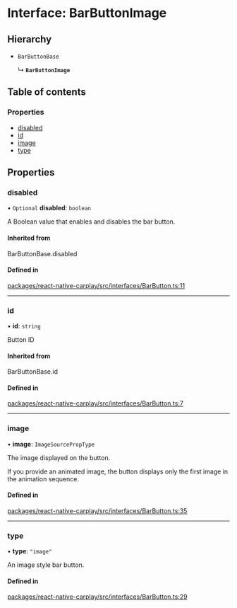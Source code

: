# Interface: BarButtonImage

## Hierarchy

- `BarButtonBase`

  ↳ **`BarButtonImage`**

## Table of contents

### Properties

- [disabled](/docs/BarButtonImage.md#disabled)
- [id](/docs/BarButtonImage.md#id)
- [image](/docs/BarButtonImage.md#image)
- [type](/docs/BarButtonImage.md#type)

## Properties

### disabled

• `Optional` **disabled**: `boolean`

A Boolean value that enables and disables the bar button.

#### Inherited from

BarButtonBase.disabled

#### Defined in

[packages/react-native-carplay/src/interfaces/BarButton.ts:11](https://github.com/birkir/react-native-carplay/blob/2f9bd9c/packages/react-native-carplay/src/interfaces/BarButton.ts#L11)

___

### id

• **id**: `string`

Button ID

#### Inherited from

BarButtonBase.id

#### Defined in

[packages/react-native-carplay/src/interfaces/BarButton.ts:7](https://github.com/birkir/react-native-carplay/blob/2f9bd9c/packages/react-native-carplay/src/interfaces/BarButton.ts#L7)

___

### image

• **image**: `ImageSourcePropType`

The image displayed on the button.

If you provide an animated image, the button displays only the first image in the animation sequence.

#### Defined in

[packages/react-native-carplay/src/interfaces/BarButton.ts:35](https://github.com/birkir/react-native-carplay/blob/2f9bd9c/packages/react-native-carplay/src/interfaces/BarButton.ts#L35)

___

### type

• **type**: ``"image"``

An image style bar button.

#### Defined in

[packages/react-native-carplay/src/interfaces/BarButton.ts:29](https://github.com/birkir/react-native-carplay/blob/2f9bd9c/packages/react-native-carplay/src/interfaces/BarButton.ts#L29)
